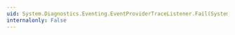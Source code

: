 ```yaml
---
uid: System.Diagnostics.Eventing.EventProviderTraceListener.Fail(System.String,System.String)
internalonly: False
---
```

